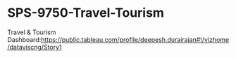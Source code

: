 # SPS-9750-Travel-Tourism
Travel &amp; Tourism
Dashboard:https://public.tableau.com/profile/deepesh.durairajan#!/vizhome/dataviscng/Story1
